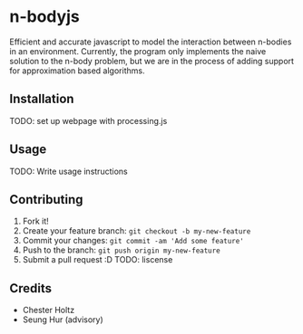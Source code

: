 # n-bodyjs

Efficient and accurate javascript to model the interaction between n-bodies in an environment. 
Currently, the program only implements the naive solution to the n-body problem, but we are in the 
process of adding support for approximation based algorithms.

## Installation

TODO: set up webpage with processing.js

## Usage

TODO: Write usage instructions

## Contributing

1. Fork it!
2. Create your feature branch: `git checkout -b my-new-feature`
3. Commit your changes: `git commit -am 'Add some feature'`
4. Push to the branch: `git push origin my-new-feature`
5. Submit a pull request :D
TODO: liscense

## Credits

* Chester Holtz
* Seung Hur (advisory)
